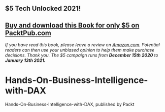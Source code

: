 ## $5 Tech Unlocked 2021!
[Buy and download this Book for only $5 on PacktPub.com](https://www.packtpub.com/product/hands-on-business-intelligence-with-dax/9781838824303)
-----
*If you have read this book, please leave a review on [Amazon.com](https://www.amazon.com/gp/product/1838824308).     Potential readers can then use your unbiased opinion to help them make purchase decisions. Thank you. The $5 campaign         runs from __December 15th 2020__ to __January 13th 2021.__*

# Hands-On-Business-Intelligence-with-DAX
Hands-On-Business-Intelligence-with-DAX, published by Packt
